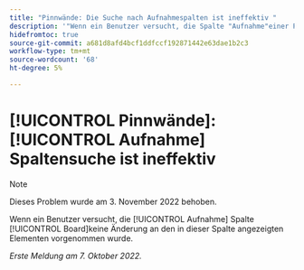 ```yaml
---
title: "Pinnwände: Die Suche nach Aufnahmespalten ist ineffektiv "
description: '"Wenn ein Benutzer versucht, die Spalte "Aufnahme"einer Pinnwand zu durchsuchen, werden die in dieser Spalte angezeigten Elemente nicht geändert. „'
hidefromtoc: true
source-git-commit: a681d8afd4bcf1ddfccf192871442e63dae1b2c3
workflow-type: tm+mt
source-wordcount: '68'
ht-degree: 5%

---
```



# [!UICONTROL Pinnwände]: [!UICONTROL Aufnahme] Spaltensuche ist ineffektiv

>[!NOTE]
>
>Dieses Problem wurde am 3. November 2022 behoben.

Wenn ein Benutzer versucht, die [!UICONTROL Aufnahme] Spalte [!UICONTROL Board]keine Änderung an den in dieser Spalte angezeigten Elementen vorgenommen wurde.

_Erste Meldung am 7. Oktober 2022._

